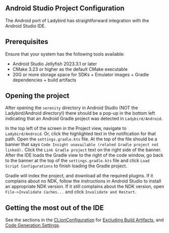 ## Android Studio Project Configuration

The Android port of Ladybird has straightforward integration with the Android Studio IDE.

## Prerequisites

Ensure that your system has the following tools available:

- Android Studio Jellyfish 2023.3.1 or later
- CMake 3.23 or higher as the default CMake executable
- 20G or more storage space for SDKs + Emulator images + Gradle dependencies + build artifacts

## Opening the project

After opening the ``serenity`` directory in Android Studio (NOT the Ladybird/Android directory!)
there should be a pop-up in the bottom left indicating that an Android Gradle project was detected
in ``Ladybird/Android``.

In the top left of the screen in the Project view, navigate to ``Ladybird/Android``. Or, click the
highlighted text in the notification for that path. Open the ``settings.gradle.kts`` file. At the
top of the file should be a banner that says ``Code Insight unavailable (related Gradle project not
linked).`` Click the ``Link Gradle project`` text on the right side of the banner. After the IDE
loads the Gradle view to the right of the code window, go back to the banner at the top of the
``settings.gradle.kts`` file and click ``Load Script Configurations`` to finish loading the Gradle
project.

Gradle will index the project, and download all the required plugins. If it complains about no NDK,
follow the instructions in Android Studio to install an appropriate NDK version. If it still
complains about the NDK version, open ``File->Invalidate Caches...`` and click  ``Invalidate and
Restart``.

## Getting the most out of the IDE

See the sections in the [CLionConfiguration](CLionConfiguration.md) for [Excluding Build Artifacts](CLionConfiguration.md#excluding-build-artifacts),
and [Code Generation Settings](CLionConfiguration.md#code-generation-settings).
